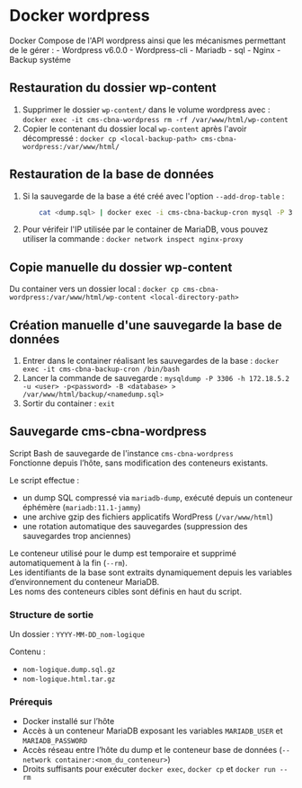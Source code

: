 # Docker wordpress

Docker Compose de l'API wordpress ainsi que les mécanismes permettant de le gérer :
    - Wordpress v6.0.0
    - Wordpress-cli
    - Mariadb - sql
    - Nginx
    - Backup systéme

## Restauration du dossier wp-content

1. Supprimer le dossier `wp-content/` dans le volume wordpress avec : `docker exec -it cms-cbna-wordpress rm -rf /var/www/html/wp-content`
1. Copier le contenant du dossier local `wp-content` après l'avoir décompressé : `docker cp <local-backup-path> cms-cbna-wordpress:/var/www/html/`


## Restauration de la base de données

1. Si la sauvegarde de la base a été créé avec l'option `--add-drop-table` :
	```bash
		cat <dump.sql> | docker exec -i cms-cbna-backup-cron mysql -P 3306 -h 172.18.5.2 -u <user> -p<password> -B <database>
	```
1. Pour vérifeir l'IP utilisée par le container de MariaDB, vous pouvez utiliser la commande : `docker network inspect nginx-proxy`

## Copie manuelle du dossier wp-content

Du container vers un dossier local : `docker cp cms-cbna-wordpress:/var/www/html/wp-content <local-directory-path>`

## Création manuelle d'une sauvegarde la base de données

1. Entrer dans le container réalisant les sauvegardes de la base : `docker exec -it cms-cbna-backup-cron /bin/bash`
1. Lancer la commande de sauvegarde : `mysqldump -P 3306 -h 172.18.5.2 -u <user> -p<password> -B <database> > /var/www/html/backup/<namedump.sql>`
1. Sortir du container : `exit`

## Sauvegarde cms-cbna-wordpress

Script Bash de sauvegarde de l'instance `cms-cbna-wordpress`  
Fonctionne depuis l’hôte, sans modification des conteneurs existants.

Le script effectue :
- un dump SQL compressé via `mariadb-dump`, exécuté depuis un conteneur éphémère (`mariadb:11.1-jammy`)
- une archive gzip des fichiers applicatifs WordPress (`/var/www/html`)
- une rotation automatique des sauvegardes (suppression des sauvegardes trop anciennes)

Le conteneur utilisé pour le dump est temporaire et supprimé automatiquement à la fin (`--rm`).  
Les identifiants de la base sont extraits dynamiquement depuis les variables d’environnement du conteneur MariaDB.  
Les noms des conteneurs cibles sont définis en haut du script.

### Structure de sortie

Un dossier : `YYYY-MM-DD_nom-logique`

Contenu :
- `nom-logique.dump.sql.gz`
- `nom-logique.html.tar.gz`

### Prérequis

- Docker installé sur l’hôte  
- Accès à un conteneur MariaDB exposant les variables `MARIADB_USER` et `MARIADB_PASSWORD`  
- Accès réseau entre l’hôte du dump et le conteneur base de données (`--network container:<nom_du_conteneur>`)  
- Droits suffisants pour exécuter `docker exec`, `docker cp` et `docker run --rm`

